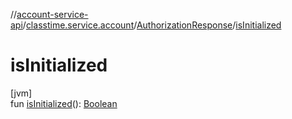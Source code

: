 //[account-service-api](../../../index.md)/[classtime.service.account](../index.md)/[AuthorizationResponse](index.md)/[isInitialized](is-initialized.md)

# isInitialized

[jvm]\
fun [isInitialized](is-initialized.md)(): [Boolean](https://kotlinlang.org/api/latest/jvm/stdlib/kotlin/-boolean/index.html)

